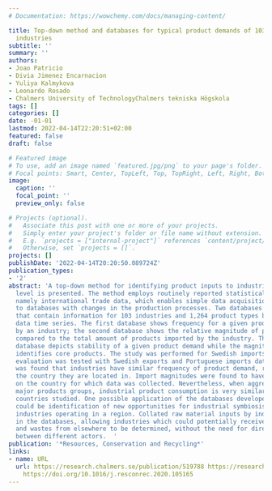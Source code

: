 ```yaml
---
# Documentation: https://wowchemy.com/docs/managing-content/

title: Top-down method and databases for typical product demands of 103 manufacturing
  industries
subtitle: ''
summary: ''
authors:
- Joao Patricio
- Divia Jimenez Encarnacion
- Yuliya Kalmykova
- Leonardo Rosado
- Chalmers University of TechnologyChalmers tekniska Högskola
tags: []
categories: []
date: -01-01
lastmod: 2022-04-14T22:20:51+02:00
featured: false
draft: false

# Featured image
# To use, add an image named `featured.jpg/png` to your page's folder.
# Focal points: Smart, Center, TopLeft, Top, TopRight, Left, Right, BottomLeft, Bottom, BottomRight.
image:
  caption: ''
  focal_point: ''
  preview_only: false

# Projects (optional).
#   Associate this post with one or more of your projects.
#   Simply enter your project's folder or file name without extension.
#   E.g. `projects = ["internal-project"]` references `content/project/deep-learning/index.md`.
#   Otherwise, set `projects = []`.
projects: []
publishDate: '2022-04-14T20:20:50.089724Z'
publication_types:
- '2'
abstract: 'A top-down method for identifying product inputs to industries at product
  level is presented. The method employs routinely reported statistical data for industries,
  namely international trade data, which enables simple data acquisition and updates
  to databases with changes in the production processes. Two databases were developed
  that contain information for 103 industries and 1,264 product types based on a 13-year
  data time series. The first database shows frequency for a given product import
  by an industry; the second database shows the relative magnitude of product demand
  compared to the total amount of products imported by the industry. The frequency
  database depicts stability of a given product demand while the magnitude database
  identifies core products. The study was performed for Swedish imports. An upscaling
  evaluation was tested with Swedish exports and Portuguese imports data sets. It
  was found that industries have similar frequency of product demand, regardless of
  the country they are located in. Import magnitudes were found to have more dependence
  on the country for which data was collected. Nevertheless, when aggregated into
  major products groups, industrial product consumption is very similar in the two
  countries studied. One possible application of the databases developed in this study
  could be identification of new opportunities for industrial symbiosis among all
  industries operating in a region. Collated raw material inputs by industry are available
  in the databases, allowing industries which could potentially receive byproducts
  and wastes from elsewhere to be determined, without the need for direct contact
  between different actors.  '
publication: '*Resources, Conservation and Recycling*'
links:
- name: URL
  url: https://research.chalmers.se/publication/519788 https://research.chalmers.se/publication/519776
    https://doi.org/10.1016/j.resconrec.2020.105165
---
```


